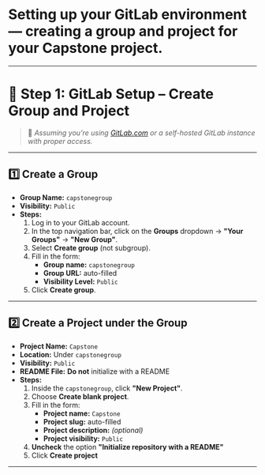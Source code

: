 # Setting up your GitLab environment — creating a **group** and **project** for your Capstone project.

---

# 🔧 Step 1: GitLab Setup – Create Group and Project

> 📝 *Assuming you’re using [GitLab.com](https://gitlab.com) or a self-hosted GitLab instance with proper access.*

---

## 1️⃣ Create a Group

- **Group Name:** `capstonegroup`
- **Visibility:** `Public`
- **Steps:**
  1. Log in to your GitLab account.
  2. In the top navigation bar, click on the **Groups** dropdown → **"Your Groups"** → **"New Group"**.
  3. Select **Create group** (not subgroup).
  4. Fill in the form:
     - **Group name:** `capstonegroup`
     - **Group URL:** auto-filled
     - **Visibility Level:** `Public`
  5. Click **Create group**.

---

## 2️⃣ Create a Project under the Group

- **Project Name:** `Capstone`
- **Location:** Under `capstonegroup`
- **Visibility:** `Public`
- **README File:** **Do not** initialize with a README
- **Steps:**
  1. Inside the `capstonegroup`, click **"New Project"**.
  2. Choose **Create blank project**.
  3. Fill in the form:
     - **Project name:** `Capstone`
     - **Project slug:** auto-filled
     - **Project description:** *(optional)*
     - **Project visibility:** `Public`
  4. **Uncheck** the option **"Initialize repository with a README"**
  5. Click **Create project**

---



